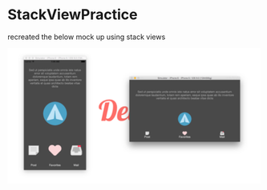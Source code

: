 # StackViewPractice

recreated the below mock up using stack views

![Alt text](StackViewPractice/Assets.xcassets/mockup.imageset/Screen%20Shot%202015-10-20%20at%203.26.06%20PM.png?raw=true "Picky UML")

